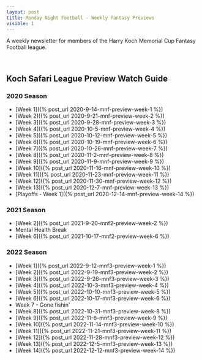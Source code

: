 ```yaml
---
layout: post
title: Monday Night Football - Weekly Fantasy Previews
visible: 1
---
```


A weekly newsletter for members of the Harry Koch Memorial Cup Fantasy Football league.

<br/>

## Koch Safari League Preview Watch Guide
### 2020 Season
- [Week 1]({% post_url 2020-9-14-mnf-preview-week-1 %})
- [Week 2]({% post_url 2020-9-21-mnf-preview-week-2 %})
- [Week 3]({% post_url 2020-9-28-mnf-preview-week-3 %})
- [Week 4]({% post_url 2020-10-5-mnf-preview-week-4 %})
- [Week 5]({% post_url 2020-10-12-mnf-preview-week-5 %})
- [Week 6]({% post_url 2020-10-19-mnf-preview-week-6 %})
- [Week 7]({% post_url 2020-10-26-mnf-preview-week-7 %})
- [Week 8]({% post_url 2020-11-2-mnf-preview-week-8 %})
- [Week 9]({% post_url 2020-11-9-mnf-preview-week-9 %})
- [Week 10]({% post_url 2020-11-16-mnf-preview-week-10 %})
- [Week 11]({% post_url 2020-11-23-mnf-preview-week-11 %})
- [Week 12]({% post_url 2020-11-30-mnf-preview-week-12 %})
- [Week 13]({% post_url 2020-12-7-mnf-preview-week-13 %})
- [Playoffs - Week 1]({% post_url 2020-12-14-mnf-preview-week-14 %})

### 2021 Season
- [Week 2]({% post_url 2021-9-20-mnf2-preview-week-2 %})
- Mental Health Break
- [Week 6]({% post_url 2021-10-17-mnf2-preview-week-6 %})

### 2022 Season
- [Week 1]({% post_url 2022-9-12-mnf3-preview-week-1 %})
- [Week 2]({% post_url 2022-9-19-mnf3-preview-week-2 %})
- [Week 3]({% post_url 2022-9-26-mnf3-preview-week-3 %})
- [Week 4]({% post_url 2022-10-3-mnf3-preview-week-4 %})
- [Week 5]({% post_url 2022-10-10-mnf3-preview-week-5 %})
- [Week 6]({% post_url 2022-10-17-mnf3-preview-week-6 %})
- Week 7 - Gone fishin'
- [Week 8]({% post_url 2022-10-31-mnf3-preview-week-8 %})
- [Week 9]({% post_url 2022-11-6-mnf3-preview-week-9 %})
- [Week 10]({% post_url 2022-11-14-mnf3-preview-week-10 %})
- [Week 11]({% post_url 2022-11-21-mnf3-preview-week-11 %})
- [Week 12]({% post_url 2022-11-28-mnf3-preview-week-12 %})
- [Week 13]({% post_url 2022-12-5-mnf3-preview-week-13 %})
- [Week 14]({% post_url 2022-12-12-mnf3-preview-week-14 %})
